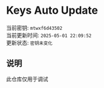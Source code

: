 # Keys Auto Update

当前密钥: `mtwxf6d43502`  
当前更新时间: `2025-05-01 22:09:52`   
更新状态: `密钥未变化`  
  
## 说明
此仓库仅用于调试 
